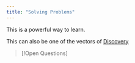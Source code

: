 ```yaml
---
title: "Solving Problems"
---
```

This is a powerful way to learn.

This can also be one of the vectors of [Discovery](Discovery.md)


>[!Open Questions]
>